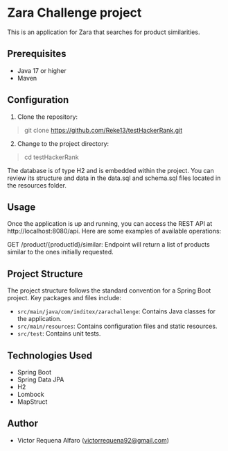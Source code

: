 # Zara Challenge project

This is an application for Zara that searches for product similarities.

## Prerequisites

- Java 17 or higher
- Maven

## Configuration

1. Clone the repository:

> git clone https://github.com/Reke13/testHackerRank.git

2. Change to the project directory:

> cd testHackerRank

The database is of type H2 and is embedded within the project. You can review its structure and data in the data.sql and schema.sql files located in the resources folder.

## Usage

Once the application is up and running, you can access the REST API at http://localhost:8080/api. Here are some examples of available operations:

GET /product/{productId}/similar: Endpoint will return a list of products similar to the ones initially requested.

## Project Structure

The project structure follows the standard convention for a Spring Boot project. Key packages and files include:

- `src/main/java/com/inditex/zarachallenge`: Contains Java classes for the application.
- `src/main/resources`: Contains configuration files and static resources.
- `src/test`: Contains unit tests.

## Technologies Used

- Spring Boot
- Spring Data JPA
- H2
- Lombock
- MapStruct

## Author

- Victor Requena Alfaro (victorrequena92@gmail.com)
